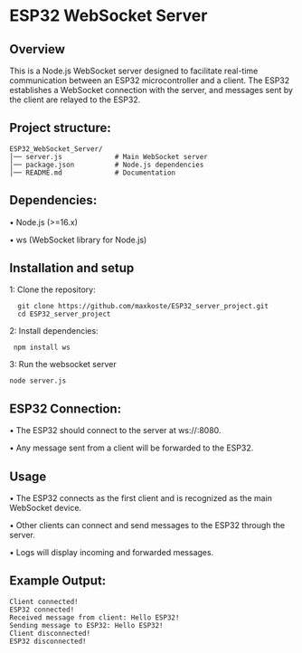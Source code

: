 # **ESP32 WebSocket Server**

## **Overview**

This is a Node.js WebSocket server designed to facilitate real-time communication between an ESP32 microcontroller and a client. The ESP32 establishes a WebSocket connection with the server, and messages sent by the client are relayed to the ESP32.

## Project structure:
```
ESP32_WebSocket_Server/
│── server.js             # Main WebSocket server
│── package.json          # Node.js dependencies
│── README.md             # Documentation
```
## **Dependencies:**

•	Node.js (>=16.x)

•	ws (WebSocket library for Node.js)

## **Installation and setup**

1: Clone the repository:
```
  git clone https://github.com/maxkoste/ESP32_server_project.git
  cd ESP32_server_project
```
2: Install dependencies:
```	
 npm install ws
``` 
3: Run the websocket server

 	node server.js


 ## **ESP32 Connection:**
  •	The ESP32 should connect to the server at ws://<server-ip>:8080.
  
  •	Any message sent from a client will be forwarded to the ESP32.

 ## **Usage**
•	The ESP32 connects as the first client and is recognized as the main WebSocket device.

•	Other clients can connect and send messages to the ESP32 through the server.

•	Logs will display incoming and forwarded messages.

## **Example Output:**
```
Client connected!
ESP32 connected!
Received message from client: Hello ESP32!
Sending message to ESP32: Hello ESP32!
Client disconnected!
ESP32 disconnected!
```
